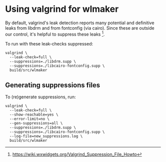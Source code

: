 # Using valgrind for wlmaker

By default, valgrind's leak detection reports many potential and definitive
leaks from libdrm and from fontconfig (via cairo). Since these are outside
our control, it's helpful to suppress these leaks [^1].

To run with these leak-checks suppressed:
```
valgrind \
  --leak-check=full \
  --suppressions=./libdrm.supp \
  --suppressions=./libcairo-fontconfig.supp \
  build/src/wlmaker
```

## Generating suppressions files

To (re)generate suppressions, run:

```
valgrind \
  --leak-check=full \
  --show-reachable=yes \
  --error-limit=no \
  --gen-suppressions=all \
  --suppressions=./libdrm.supp \
  --suppressions=./libcairo-fontconfig.supp \
  --log-file=new_suppressions.log \
  build/src/wlmaker
```

[^1]: https://wiki.wxwidgets.org/Valgrind_Suppression_File_Howto
